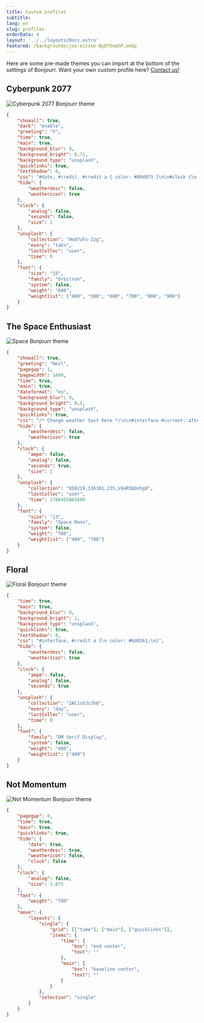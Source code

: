 ```yaml
---
title: Custom profiles
subtitle:
lang: en
slug: profiles
orderData: 4
layout: '../../layouts/Docs.astro'
featured: /backgrounds/joe-eitzen-ByDY5eqhP.webp
---
```


Here are some pre-made themes you can import at the bottom of the settings of Bonjourr.
Want your own custom profile here? [Contact us!](/#further)

## Cyberpunk 2077

![Cyberpunk 2077 Bonjourr theme](/documentation/profiles/cyberpunk.webp)

```json
{
	"showall": true,
	"dark": "enable",
	"greeting": "V",
	"time": true,
	"main": true,
	"background_blur": 0,
	"background_bright": 0.71,
	"background_type": "unsplash",
	"quicklinks": true,
	"textShadow": 0,
	"css": "#date, #credit, #credit a { color: #00d8f3 }\n\n#clock {\n color: #fdf800;\n text-shadow: 5px 5px #00d8f3\n}\n\n#greetings, #weather_desc {\n text-shadow: none;\n background-color: #fdf800;\n padding: 10px 20px;\n color: black\n}",
	"hide": {
		"weatherdesc": false,
		"weathericon": true
	},
	"clock": {
		"analog": false,
		"seconds": false,
		"size": 1
	},
	"unsplash": {
		"collection": "He87uFs-2zg",
		"every": "tabs",
		"lastCollec": "user",
		"time": 0
	},
	"font": {
		"size": "15",
		"family": "Orbitron",
		"system": false,
		"weight": "600",
		"weightlist": ["400", "500", "600", "700", "800", "900"]
	}
}
```

## The Space Enthusiast

![Space Bonjourr theme](/documentation/profiles/space.webp)

```json
{
	"showall": true,
	"greeting": "Neil",
	"pagegap": 1,
	"pagewidth": 1600,
	"time": true,
	"main": true,
	"dateformat": "eu",
	"background_blur": 0,
	"background_bright": 0.5,
	"background_type": "unsplash",
	"quicklinks": true,
	"css": "/* Change weather text here */\n\n#interface #current::after {\n content: 'C on earth.'\n}\n\n/* the rest */\n\n#interface { color: #dfe1cc!important }\n#interface #time #date { margin: 0 50px }\n#interface #time {\n display: flex;\n align-items: center;\n justify-content: center;\n flex-wrap: wrap;\n}\n\n#showSettings button img {\n filter: sepia(1)\n}\n\n",
	"hide": {
		"weatherdesc": false,
		"weathericon": true
	},
	"clock": {
		"ampm": false,
		"analog": false,
		"seconds": true,
		"size": 1
	},
	"unsplash": {
		"collection": "858219,136301,235,s9aRSbDoSg8",
		"lastCollec": "user",
		"time": 1706435865689
	},
	"font": {
		"size": "13",
		"family": "Space Mono",
		"system": false,
		"weight": "700",
		"weightlist": ["400", "700"]
	}
}
```

## Floral

![Floral Bonjourr theme](/documentation/profiles/floral.webp)

```json
{
	"time": true,
	"main": true,
	"background_blur": 0,
	"background_bright": 1,
	"background_type": "unsplash",
	"quicklinks": true,
	"textShadow": 0,
	"css": "#interface, #credit a {\n color: #6d8161;\n}",
	"hide": {
		"weatherdesc": false,
		"weathericon": true
	},
	"clock": {
		"ampm": false,
		"analog": false,
		"seconds": true
	},
	"unsplash": {
		"collection": "2AC1c6JsJh8",
		"every": "day",
		"lastCollec": "user",
		"time": 0
	},
	"font": {
		"family": "DM Serif Display",
		"system": false,
		"weight": "400",
		"weightlist": ["400"]
	}
}
```

## Not Momentum

![Not Momentum Bonjourr theme](/documentation/profiles/not_momentum.webp)

```json
{
	"pagegap": 0,
	"time": true,
	"main": true,
	"quicklinks": true,
	"hide": {
		"date": true,
		"weatherdesc": true,
		"weathericon": false,
		"clock": false
	},
	"clock": {
		"analog": false,
		"size": 1.875
	},
	"font": {
		"weight": "700"
	},
	"move": {
		"layouts": {
			"single": {
				"grid": [["time"], ["main"], ["quicklinks"]],
				"items": {
					"time": {
						"box": "end center",
						"text": ""
					},
					"main": {
						"box": "baseline center",
						"text": ""
					}
				}
			},
			"selection": "single"
		}
	}
}
```
